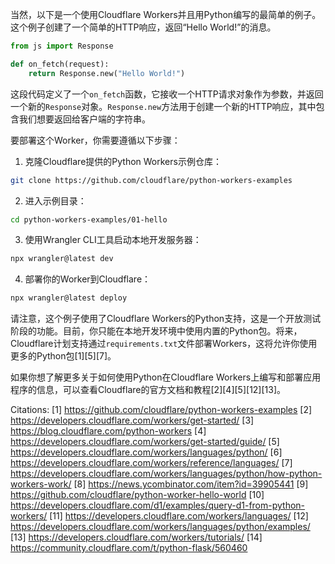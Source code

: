 当然，以下是一个使用Cloudflare Workers并且用Python编写的最简单的例子。这个例子创建了一个简单的HTTP响应，返回“Hello World!”的消息。

```python
from js import Response

def on_fetch(request):
    return Response.new("Hello World!")
```

这段代码定义了一个`on_fetch`函数，它接收一个HTTP请求对象作为参数，并返回一个新的`Response`对象。`Response.new`方法用于创建一个新的HTTP响应，其中包含我们想要返回给客户端的字符串。

要部署这个Worker，你需要遵循以下步骤：

1. 克隆Cloudflare提供的Python Workers示例仓库：

```bash
git clone https://github.com/cloudflare/python-workers-examples
```

2. 进入示例目录：

```bash
cd python-workers-examples/01-hello
```

3. 使用Wrangler CLI工具启动本地开发服务器：

```bash
npx wrangler@latest dev
```

4. 部署你的Worker到Cloudflare：

```bash
npx wrangler@latest deploy
```

请注意，这个例子使用了Cloudflare Workers的Python支持，这是一个开放测试阶段的功能。目前，你只能在本地开发环境中使用内置的Python包。将来，Cloudflare计划支持通过`requirements.txt`文件部署Workers，这将允许你使用更多的Python包[1][5][7]。

如果你想了解更多关于如何使用Python在Cloudflare Workers上编写和部署应用程序的信息，可以查看Cloudflare的官方文档和教程[2][4][5][12][13]。

Citations:
[1] https://github.com/cloudflare/python-workers-examples
[2] https://developers.cloudflare.com/workers/get-started/
[3] https://blog.cloudflare.com/python-workers
[4] https://developers.cloudflare.com/workers/get-started/guide/
[5] https://developers.cloudflare.com/workers/languages/python/
[6] https://developers.cloudflare.com/workers/reference/languages/
[7] https://developers.cloudflare.com/workers/languages/python/how-python-workers-work/
[8] https://news.ycombinator.com/item?id=39905441
[9] https://github.com/cloudflare/python-worker-hello-world
[10] https://developers.cloudflare.com/d1/examples/query-d1-from-python-workers/
[11] https://developers.cloudflare.com/workers/languages/
[12] https://developers.cloudflare.com/workers/languages/python/examples/
[13] https://developers.cloudflare.com/workers/tutorials/
[14] https://community.cloudflare.com/t/python-flask/560460